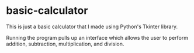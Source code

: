 # basic-calculator
This is just a basic calculator that I made using Python's Tkinter library.

Running the program pulls up an interface which allows the user to perform addition, subtraction, multiplication, and division.
